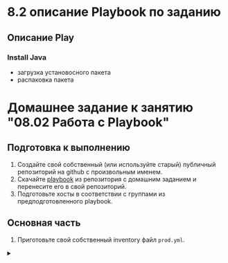 # 8.2 описание Playbook по заданию


## Описание Play 

### Install Java
 - загрузка установосного пакета
 - распаковка пакета


# Домашнее задание к занятию "08.02 Работа с Playbook"

## Подготовка к выполнению

1. Создайте свой собственный (или используйте старый) публичный репозиторий на github с произвольным именем.
2. Скачайте [playbook](./playbook/) из репозитория с домашним заданием и перенесите его в свой репозиторий.
3. Подготовьте хосты в соответствии с группами из предподготовленного playbook.

## Основная часть

1. Приготовьте свой собственный inventory файл `prod.yml`.

<details><summary></summary>
  ```
[root@localhost es2]# cat prod.yml 
---
- name: Install Vector for server
  hosts: all
  become: yes
  tasks:
    
  - name: Install Vector
    yum: name=https://packages.timber.io/vector/0.21.2/vector-0.21.2-1.x86_64.rpm
```
</details>

2. Допишите playbook: нужно сделать ещё один play, который устанавливает и настраивает [vector](https://vector.dev). `Готово`
3. При создании tasks рекомендую использовать модули: `get_url`, `template`, `unarchive`, `file`.
4. Tasks должны: скачать нужной версии дистрибутив, выполнить распаковку в выбранную директорию, установить vector. 
<details><summary></summary>
  ---
- name: Install Clickhouse
  hosts: clickhouse
  handlers:
    - name: Start clickhouse service
      become: true
      ansible.builtin.service:
        name: clickhouse-server
        state: restarted
  tasks:
    - name: Install Vector
      yum: name=https://packages.timber.io/vector/0.21.2/vector-0.21.2-1.x86_64.rpm
    - name: Creates directory /src/vector/
      become: true
      ansible.builtin.file:
        path: /src/vector/
        state: directory
        owner: alaricode
        group: wheel
        mode: 0755
    - name: Set environment vector
      become: true
      ansible.builtin.template:
        src: templates/vector.sh.j2
        dest: /etc/profile.d/vector.sh
        mode: 0755

  
</details>
5. Запустите `ansible-lint site.yml` и исправьте ошибки, если они есть.
<details><summary></summary>
  ```
[root@localhost playbook1]#  ansible-lint site.yml 
 [WARNING] Ansible is in a world writable directory (/home/p/playbook1), ignoring it as an ansible.cfg source.
 [WARNING]: While constructing a mapping from /home/p/playbook1/site.yml, line 27, column 13, found a duplicate dict key
(var). Using last defined value only.

Couldn't parse task at site.yml:14 (no action detected in task. This often indicates a misspelled module name, or incorrect module path.)
{ 'ansible.builtin.template': { '__file__': 'site.yml',
                                '__line__': 16,
                                'dest': '/etc/profile.d/vector.sh',
                                'mode': 493,
                                'src': 'templates/vector.sh.j2'},
  'become': True,
  'name': 'Set environment vector'}
```
</details>
6. Попробуйте запустить playbook на этом окружении с флагом `--check`.

<details><summary></summary>
```
[root@localhost playbook1]# ansible-playbook site.yml -i inventory/prod.yml --check -K -e root
BECOME password: 
[WARNING]: While constructing a mapping from /home/alaricode/playbook1/site.yml, line 34, column 13, found a
duplicate dict key (var). Using last defined value only.

PLAY [Install Clickhouse] ******************************************************************************************

TASK [Gathering Facts] *********************************************************************************************
ok: [clickhouse-01]

TASK [Install Vector] **********************************************************************************************
ok: [clickhouse-01]

TASK [Creates directory /src/vector/] ******************************************************************************
ok: [clickhouse-01]

TASK [Set environment vector] **************************************************************************************
ok: [clickhouse-01]

TASK [Get clickhouse distrib] **************************************************************************************
ok: [clickhouse-01] => (item=clickhouse-client)
ok: [clickhouse-01] => (item=clickhouse-server)
failed: [clickhouse-01] (item=clickhouse-common-static) => {"ansible_loop_var": "item", "changed": false, "dest": "./clickhouse-common-static-22.3.3.44.rpm", "elapsed": 0, "gid": 1001, "group": "alaricode", "item": "clickhouse-common-static", "mode": "0664", "msg": "Request failed", "owner": "alaricode", "response": "HTTP Error 404: Not Found", "secontext": "unconfined_u:object_r:user_home_t:s0", "size": 246310036, "state": "file", "status_code": 404, "uid": 1001, "url": "https://packages.clickhouse.com/rpm/stable/clickhouse-common-static-22.3.3.44.noarch.rpm"}

TASK [Get clickhouse distrib] **************************************************************************************
ok: [clickhouse-01]

TASK [Install clickhouse packages] *********************************************************************************
ok: [clickhouse-01]

TASK [debug] *******************************************************************************************************
ok: [clickhouse-01] => {
    "clickhouse_version": "22.3.3.44"
}

TASK [Pause for 10 second for start servises] **********************************************************************
Pausing for 10 seconds
(ctrl+C then 'C' = continue early, ctrl+C then 'A' = abort)
ok: [clickhouse-01]

TASK [Create database] *********************************************************************************************
skipping: [clickhouse-01]

PLAY RECAP *********************************************************************************************************
clickhouse-01              : ok=8    changed=0    unreachable=0    failed=0    skipped=1    rescued=1    ignored=0   

[root@localhost playbook1]# 

```
</details>
  
7. Запустите playbook на `prod.yml` окружении с флагом `--diff`. Убедитесь, что изменения на системе произведены.
<details><summary></summary>

```
[root@localhost playbook1]# ansible-playbook site.yml -i inventory/prod.yml --diff -K -e root
BECOME password: 
[WARNING]: While constructing a mapping from /home/alaricode/playbook1/site.yml, line 34, column 13, found a
duplicate dict key (var). Using last defined value only.

PLAY [Install Clickhouse] ******************************************************************************************

TASK [Gathering Facts] *********************************************************************************************
ok: [clickhouse-01]

TASK [Install Vector] **********************************************************************************************
ok: [clickhouse-01]

TASK [Creates directory /src/vector/] ******************************************************************************
ok: [clickhouse-01]

TASK [Set environment vector] **************************************************************************************
ok: [clickhouse-01]

TASK [Get clickhouse distrib] **************************************************************************************
ok: [clickhouse-01] => (item=clickhouse-client)
ok: [clickhouse-01] => (item=clickhouse-server)
failed: [clickhouse-01] (item=clickhouse-common-static) => {"ansible_loop_var": "item", "changed": false, "dest": "./clickhouse-common-static-22.3.3.44.rpm", "elapsed": 0, "gid": 1001, "group": "alaricode", "item": "clickhouse-common-static", "mode": "0664", "msg": "Request failed", "owner": "alaricode", "response": "HTTP Error 404: Not Found", "secontext": "unconfined_u:object_r:user_home_t:s0", "size": 246310036, "state": "file", "status_code": 404, "uid": 1001, "url": "https://packages.clickhouse.com/rpm/stable/clickhouse-common-static-22.3.3.44.noarch.rpm"}

TASK [Get clickhouse distrib] **************************************************************************************
ok: [clickhouse-01]

TASK [Install clickhouse packages] *********************************************************************************
ok: [clickhouse-01]

TASK [debug] *******************************************************************************************************
ok: [clickhouse-01] => {
    "clickhouse_version": "22.3.3.44"
}

TASK [Pause for 10 second for start servises] **********************************************************************
Pausing for 10 seconds
(ctrl+C then 'C' = continue early, ctrl+C then 'A' = abort)
ok: [clickhouse-01]

TASK [Create database] *********************************************************************************************
skipping: [clickhouse-01]

PLAY RECAP *********************************************************************************************************
clickhouse-01              : ok=8    changed=0    unreachable=0    failed=0    skipped=1    rescued=1    ignored=0   

[root@localhost playbook1]#   
```
</details>
8. Повторно запустите playbook с флагом `--diff` и убедитесь, что playbook идемпотентен.
<details><summary></summary>

```
[root@localhost playbook1]# ansible-playbook site.yml -i inventory/prod.yml --diff -K -e root
BECOME password: 
[WARNING]: While constructing a mapping from /home/alaricode/playbook1/site.yml, line 34, column 13, found a
duplicate dict key (var). Using last defined value only.

PLAY [Install Clickhouse] ******************************************************************************************

TASK [Gathering Facts] *********************************************************************************************
ok: [clickhouse-01]

TASK [Install Vector] **********************************************************************************************
ok: [clickhouse-01]

TASK [Creates directory /src/vector/] ******************************************************************************
ok: [clickhouse-01]

TASK [Set environment vector] **************************************************************************************
ok: [clickhouse-01]

TASK [Get clickhouse distrib] **************************************************************************************
ok: [clickhouse-01] => (item=clickhouse-client)
ok: [clickhouse-01] => (item=clickhouse-server)
failed: [clickhouse-01] (item=clickhouse-common-static) => {"ansible_loop_var": "item", "changed": false, "dest": "./clickhouse-common-static-22.3.3.44.rpm", "elapsed": 0, "gid": 1001, "group": "alaricode", "item": "clickhouse-common-static", "mode": "0664", "msg": "Request failed", "owner": "alaricode", "response": "HTTP Error 404: Not Found", "secontext": "unconfined_u:object_r:user_home_t:s0", "size": 246310036, "state": "file", "status_code": 404, "uid": 1001, "url": "https://packages.clickhouse.com/rpm/stable/clickhouse-common-static-22.3.3.44.noarch.rpm"}

TASK [Get clickhouse distrib] **************************************************************************************
ok: [clickhouse-01]

TASK [Install clickhouse packages] *********************************************************************************
ok: [clickhouse-01]

TASK [debug] *******************************************************************************************************
ok: [clickhouse-01] => {
    "clickhouse_version": "22.3.3.44"
}

TASK [Pause for 10 second for start servises] **********************************************************************
Pausing for 10 seconds
(ctrl+C then 'C' = continue early, ctrl+C then 'A' = abort)
ok: [clickhouse-01]

TASK [Create database] *********************************************************************************************
skipping: [clickhouse-01]

PLAY RECAP *********************************************************************************************************
clickhouse-01              : ok=8    changed=0    unreachable=0    failed=0    skipped=1    rescued=1    ignored=0   

[root@localhost playbook1]#  
```
</details>
9. Подготовьте README.md файл по своему playbook. В нём должно быть описано: что делает playbook, какие у него есть параметры и теги.          ```  https://github.com/pavelmm/devops-netology/blob/main/files/README.md  ```
10. Готовый playbook выложите в свой репозиторий, поставьте тег `08-ansible-02-playbook` на фиксирующий коммит, в ответ предоставьте ссылку на него.
``` https://github.com/pavelmm/devops-netology/tree/main/files/8_2_ansible_play  ```
---
### Как оформить ДЗ?
Выполненное домашнее задание пришлите ссылкой на .md-файл в вашем репозитории.
---
